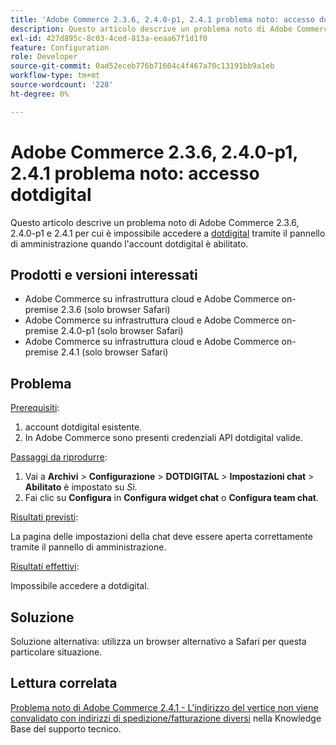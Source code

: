 ```yaml
---
title: 'Adobe Commerce 2.3.6, 2.4.0-p1, 2.4.1 problema noto: accesso dotdigital'
description: Questo articolo descrive un problema noto di Adobe Commerce 2.3.6, 2.4.0-p1 e 2.4.1 per il quale è impossibile accedere a [dotdigital](https://dotdigital.com/) tramite il pannello di amministrazione quando l’account dotdigital è abilitato.
exl-id: 427d895c-8c03-4ced-813a-eeaa67f1d1f0
feature: Configuration
role: Developer
source-git-commit: 0ad52eceb776b71604c4f467a70c13191bb9a1eb
workflow-type: tm+mt
source-wordcount: '228'
ht-degree: 0%

---
```


# Adobe Commerce 2.3.6, 2.4.0-p1, 2.4.1 problema noto: accesso dotdigital

Questo articolo descrive un problema noto di Adobe Commerce 2.3.6, 2.4.0-p1 e 2.4.1 per cui è impossibile accedere a [dotdigital](https://dotdigital.com/) tramite il pannello di amministrazione quando l&#39;account dotdigital è abilitato.

## Prodotti e versioni interessati

* Adobe Commerce su infrastruttura cloud e Adobe Commerce on-premise 2.3.6 (solo browser Safari)
* Adobe Commerce su infrastruttura cloud e Adobe Commerce on-premise 2.4.0-p1 (solo browser Safari)
* Adobe Commerce su infrastruttura cloud e Adobe Commerce on-premise 2.4.1 (solo browser Safari)

## Problema

<u>Prerequisiti</u>:

1. account dotdigital esistente.
1. In Adobe Commerce sono presenti credenziali API dotdigital valide.

<u>Passaggi da riprodurre</u>:

1. Vai a **Archivi** > **Configurazione** > **DOTDIGITAL** > **Impostazioni chat** > **Abilitato** è impostato su *Sì.*
1. Fai clic su **Configura** in **Configura widget chat** o **Configura team chat**.

<u>Risultati previsti</u>:

La pagina delle impostazioni della chat deve essere aperta correttamente tramite il pannello di amministrazione.

<u>Risultati effettivi</u>:

Impossibile accedere a dotdigital.

## Soluzione

Soluzione alternativa: utilizza un browser alternativo a Safari per questa particolare situazione.

## Lettura correlata

[Problema noto di Adobe Commerce 2.4.1 - L&#39;indirizzo del vertice non viene convalidato con indirizzi di spedizione/fatturazione diversi](/help/troubleshooting/miscellaneous/magento-2-4-1-vertex-address-validation-message-post-address-update.md) nella Knowledge Base del supporto tecnico.
